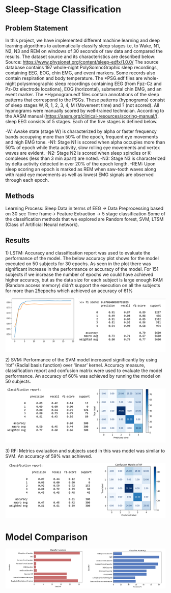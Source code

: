 <h1> Sleep-Stage Classification
<h2>Problem Statement</h2>

In this project, we have implemented different machine learning and deep learning algorithms to automatically classify sleep stages i.e, to Wake, N1, N2, N3 and REM on windows of 30 seconds of raw data and compared the results. The dataset source and its characteristics are described below:
Source: https://www.physionet.org/content/sleep-edfx/1.0.0/
The source database contains 197 whole-night PolySomnoGraphic sleep recordings, containing EEG, EOG, chin EMG, and event markers. Some records also contain respiration and body temperature. The *PSG.edf files are whole-night polysmnographic sleep recordings containing EEG (from Fpz-Cz and Pz-Oz electrode locations), EOG (horizontal), submental chin EMG, and an event marker. The *Hypnogram.edf files contain annotations of the sleep patterns that correspond to the PSGs. These patterns (hypnograms) consist of sleep stages W, R, 1, 2, 3, 4, M (Movement time) and ? (not scored). All hypnograms were manually scored by well-trained technician. 
According to the AASM manual (https://aasm.org/clinical-resources/scoring-manual/), sleep EEG consists of 5 stages. Each of the five stages is defined below.

-W: Awake state (stage W) is characterized by alpha or faster frequency bands occupying more than 50% of the epoch, frequent eye movements and high EMG tone.
-N1: Stage N1 is scored when alpha occupies more than 50% of epoch while theta activity, slow rolling eye movements and vertex waves are evident.
-N2: Stage N2 is scored when sleep spindles or K-complexes (less than 3 min apart) are noted.
-N3: Stage N3 is characterized by delta activity detected in over 20% of the epoch length.
-REM: Upon sleep scoring an epoch is marked as REM when saw-tooth waves along with rapid eye movements as well as lowest EMG signals are observed through each epoch.

<h2> Methods </h2>
Learning Process: Sleep Data in terms of EEG → Data Preprocessing based on 30 sec Time frame→ Feature Extraction → 5 stage classification Some of the classification methods that we explored are Random forest, SVM, LTSM (Class of Artificial Neural network).

<h2> Results </h2>
1)	LSTM: Accuracy and classification report was used to evaluate the performance of the model. The below accuracy plot shows for the model executed on 50 subjects for 30 epochs. As seen in the plot there was significant increase in the performance or accuracy of the model. For 151 subjects if we increase the number of epochs we could have achieved higher accuracy, but as the data size for each subject is large enough RAM (Random access memory) didn’t support the execution on all the subjects for more than 25epochs which achieved an accuracy of 61%
<p align="center">
  <img src="Images/LSTM.png">
</p>
2)	SVM: Performance of the SVM model increased significantly by using ‘rbf’ (Radial basis function) over ‘linear’ kernel. Accuracy measure, classification report and confusion matrix were used to evaluate the model performance. An accuracy of 60% was achieved by running the model on 50 subjects. 
<p align="center">
  <img src="Images/SVM.png">
</p>
3)	RF: Metrics evaluation and subjects used in this was model was similar to SVM. An accuracy of 59% was achieved.
<p align="center">
  <img src="Images/Random Forest.png">
</p>
<h1> Model Comparison </h2>
<p align="center">
  <img src="Images/Model Comparison.png">
</p>
